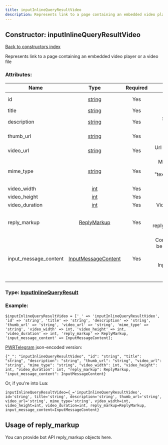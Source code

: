 ```yaml
---
title: inputInlineQueryResultVideo
description: Represents link to a page containing an embedded video player or a video file
---
```

## Constructor: inputInlineQueryResultVideo  
[Back to constructors index](index.md)



Represents link to a page containing an embedded video player or a video file

### Attributes:

| Name     |    Type       | Required | Description |
|----------|:-------------:|:--------:|------------:|
|id|[string](../types/string.md) | Yes|Unique identifier of this result|
|title|[string](../types/string.md) | Yes|Title of the result|
|description|[string](../types/string.md) | Yes|Short description of the result, if known|
|thumb\_url|[string](../types/string.md) | Yes|Url of the video thumb (jpeg), if exists|
|video\_url|[string](../types/string.md) | Yes|Url of the embedded video player or video file|
|mime\_type|[string](../types/string.md) | Yes|MIME type of the content of video url, only "text/html" or "video/mp4" are allowed now|
|video\_width|[int](../types/int.md) | Yes|Video width|
|video\_height|[int](../types/int.md) | Yes|Video height|
|video\_duration|[int](../types/int.md) | Yes|Video duration in seconds|
|reply\_markup|[ReplyMarkup](../types/ReplyMarkup.md) | Yes|Message reply markup, should be of type replyMarkupInlineKeyboard or null|
|input\_message\_content|[InputMessageContent](../types/InputMessageContent.md) | Yes|Content of the message to be sent, should be of type inputMessageText or inputMessageVideo or InputMessageLocation or InputMessageVenue or InputMessageContact|



### Type: [InputInlineQueryResult](../types/InputInlineQueryResult.md)


### Example:

```
$inputInlineQueryResultVideo = ['_' => 'inputInlineQueryResultVideo', 'id' => 'string', 'title' => 'string', 'description' => 'string', 'thumb_url' => 'string', 'video_url' => 'string', 'mime_type' => 'string', 'video_width' => int, 'video_height' => int, 'video_duration' => int, 'reply_markup' => ReplyMarkup, 'input_message_content' => InputMessageContent];
```  

[PWRTelegram](https://pwrtelegram.xyz) json-encoded version:

```
{"_": "inputInlineQueryResultVideo", "id": "string", "title": "string", "description": "string", "thumb_url": "string", "video_url": "string", "mime_type": "string", "video_width": int, "video_height": int, "video_duration": int, "reply_markup": ReplyMarkup, "input_message_content": InputMessageContent}
```


Or, if you're into Lua:  


```
inputInlineQueryResultVideo={_='inputInlineQueryResultVideo', id='string', title='string', description='string', thumb_url='string', video_url='string', mime_type='string', video_width=int, video_height=int, video_duration=int, reply_markup=ReplyMarkup, input_message_content=InputMessageContent}

```



## Usage of reply_markup

You can provide bot API reply_markup objects here.  


